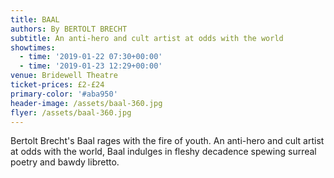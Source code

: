 ```yaml
---
title: BAAL
authors: By BERTOLT BRECHT
subtitle: An anti-hero and cult artist at odds with the world
showtimes:
  - time: '2019-01-22 07:30+00:00'
  - time: '2019-01-23 12:29+00:00'
venue: Bridewell Theatre
ticket-prices: £2-£24
primary-color: '#aba950'
header-image: /assets/baal-360.jpg
flyer: /assets/baal-360.jpg
---
```

Bertolt Brecht's Baal rages with the fire of youth. An anti-hero and cult artist at odds with the world, Baal indulges in fleshy decadence spewing surreal poetry and bawdy libretto.
